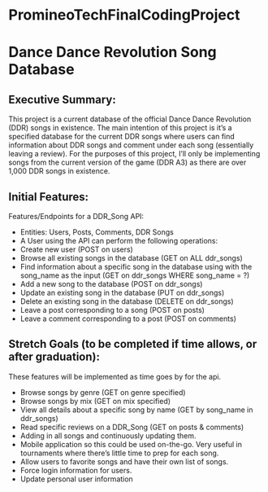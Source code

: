# PromineoTechFinalCodingProject
# Dance Dance Revolution Song Database
## Executive Summary:
This project is a current database of the official Dance Dance Revolution (DDR) songs in existence. The main intention of this project is it’s a specified database for the current DDR songs where users can find information about DDR songs and comment under each song (essentially leaving a review).
For the purposes of this project, I’ll only be implementing songs from the current version of the game (DDR A3) as there are over 1,000 DDR songs in existence. 
## Initial Features:
Features/Endpoints for a DDR_Song API:
-	Entities: Users, Posts, Comments, DDR Songs
-	A User using the API can perform the following operations:
-	Create new user (POST on users)
-	Browse all existing songs in the database (GET on ALL ddr_songs)
-	Find information about a specific song in the database using with the song_name as the input (GET on ddr_songs WHERE song_name = ?)
-	Add a new song to the database (POST on ddr_songs)
-	Update an existing song in the database (PUT on ddr_songs)
-	Delete an existing song in the database (DELETE on ddr_songs)
-	Leave a post corresponding to a song (POST on posts)
-	Leave a comment corresponding to a post (POST on comments)
## Stretch Goals (to be completed if time allows, or after graduation):
These features will be implemented as time goes by for the api.
- Browse songs by genre (GET on genre specified)
- Browse songs by mix (GET on mix specified)
- View all details about a specific song by name (GET by song_name in ddr_songs)
- Read specific reviews on a DDR_Song (GET on posts & comments)
- Adding in all songs and continuously updating them.
- Mobile application so this could be used on-the-go. Very useful in tournaments where there’s little time to prep for each song.
- Allow users to favorite songs and have their own list of songs.
- Force login information for users.
- Update personal user information

